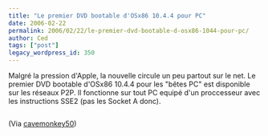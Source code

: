 ```yaml
---
title: "Le premier DVD bootable d'OSx86 10.4.4 pour PC"
date: 2006-02-22
permalink: 2006/02/22/le-premier-dvd-bootable-d-osx86-1044-pour-pc/
author: Ced
tags: ["post"]
legacy_wordpress_id: 350
---
```


Malgré la pression d'Apple, la nouvelle circule un peu partout sur le net. Le premier DVD bootable d'OSx86 10.4.4 pour les "bêtes PC" est disponible sur les réseaux P2P. Il fonctionne sur tout PC equipé d'un proccesseur avec les instructions SSE2 (pas les Socket A donc).

<img src="https://64k.be/wp-content/uploads/2006/geek/osx86.jpg" alt="" />

<!-- excerpt -->

(Via <a href="http://cavemonkey50.com/2006/02/the-first-bootable-osx86-1044-dvd/" hreflang="en">cavemonkey50</a>)
